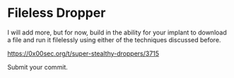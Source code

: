 # Fileless Dropper
I will add more, but for now, build in the ability for your implant to download a file and run it filelessly using either of the techniques discussed before.

 <https://0x00sec.org/t/super-stealthy-droppers/3715>

Submit your commit.